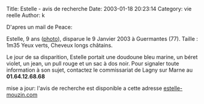 Title: Estelle - avis de recherche
Date: 2003-01-18 20:23:14
Category: vie reelle
Author: k

D'apres un mail de Peace:

Estelle, 9 ans ([photo](http://213.41.67.20/images/estelle.gif)), disparue le 9 Janvier 2003 à Guermantes (77). Taille : 1m35 Yeux verts, Cheveux longs châtains.

Le jour de sa disparition, Estelle portait une doudoune bleu marine, un béret violet, un jean, un pull rouge et un sac à dos noir. Pour signaler toute information à son sujet, contactez le commissariat de Lagny sur Marne au **01.64.12.68.68**

mise a jour: l'avis de recherche est disponible a cette adresse [estelle-mouzin.com](http://www.estelle-mouzin.com/)